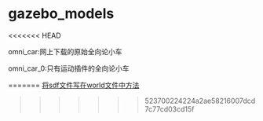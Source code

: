 # gazebo_models
<<<<<<< HEAD

omni_car:网上下载的原始全向论小车

omni_car_0:只有运动插件的全向论小车

=======
[将sdf文件写在world文件中方法](https://blog.csdn.net/weixin_42301220/article/details/120409824)
>>>>>>> 523700224224a2ae58216007dcd7c77cd03cd15f


